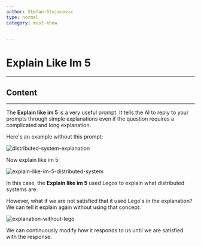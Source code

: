 ```yaml
---
author: Stefan-Stojanovic
type: normal
category: must-know
 

---
```


# Explain Like Im 5

---

## Content

---

The **Explain like im 5** is a very useful prompt. It tells the AI to reply to your prompts through simple explanations even if the question requires a complicated and long explanation.

Here's an example without this prompt:

![distributed-system-explanation](https://img.enkipro.com/b3d6fef66f729956b5b054a63f809e1e.png)

Now explain like im 5:

![explain-like-im-5-distributed-system](https://img.enkipro.com/c975edf7006af5179d6672c73a016aac.png)

In this case, the **Explain like im 5** used Legos to explain what distributed systems are. 

However, what if we are not satisfied that it used Lego's in the explanation? We can tell it explain again without using that concept:

![explanation-without-lego](https://img.enkipro.com/46e454bd007ba73bb56e0deed8e37380.png)

We can continuously modify how it responds to us until we are satisfied with the response.